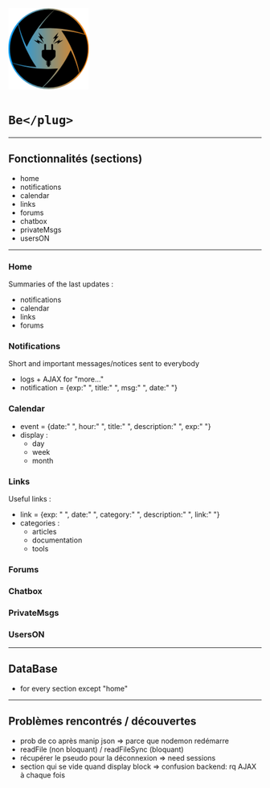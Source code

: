 ![Logo BePlug](assets/img/myLogo.png)
# ```Be</plug>```
_____

## Fonctionnalités (sections)
  * home
  * notifications
  * calendar
  * links
  * forums
  * chatbox
  * privateMsgs
  * usersON

_____

### Home
Summaries of the last updates :
* notifications
* calendar
* links
* forums

### Notifications
Short and important messages/notices sent to everybody
* logs + AJAX for "more..."
* notification = {exp:" ", title:" ", msg:" ", date:" "}

### Calendar
* event = {date:" ", hour:" ", title:" ", description:" ", exp:" "}
* display :
  - day
  - week
  - month

### Links
Useful links :
* link = {exp: " ", date:" ", category:" ", description:" ", link:" "}
* categories :
  - articles
  - documentation
  - tools

### Forums
### Chatbox
### PrivateMsgs
### UsersON

_____

## DataBase
* for every section except "home"
_____

## Problèmes rencontrés / découvertes
* prob de co après manip json => parce que nodemon redémarre
* readFile (non bloquant) / readFileSync (bloquant)
* récupérer le pseudo pour la déconnexion => need sessions
* section qui se vide quand display block => confusion backend: rq AJAX à chaque fois
